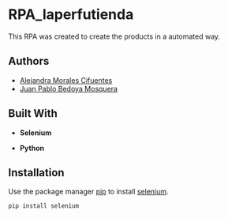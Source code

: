 # RPA_laperfutienda

This RPA was created to create the products in a automated way.


## Authors

- [Alejandra Morales Cifuentes](https://github.com/Leja22leja)
- [Juan Pablo Bedoya Mosquera](https://github.com/juanpablo008)

## Built With

- **Selenium**

- **Python**
  
## Installation

Use the package manager [pip](https://pip.pypa.io/en/stable/) to install [selenium](https://selenium-python.readthedocs.io).

```bash
pip install selenium
```
